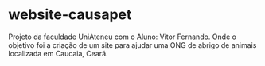 # website-causapet

Projeto da faculdade UniAteneu com o Aluno: Vitor Fernando. Onde o objetivo foi a criação de um site para ajudar uma ONG de abrigo de animais localizada em Caucaia, Ceará. 
